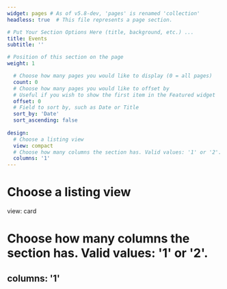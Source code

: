 ```yaml
---
widget: pages # As of v5.8-dev, 'pages' is renamed 'collection'
headless: true  # This file represents a page section. 

# Put Your Section Options Here (title, background, etc.) ...
title: Events
subtitle: ''

# Position of this section on the page
weight: 1

  # Choose how many pages you would like to display (0 = all pages)
  count: 0
  # Choose how many pages you would like to offset by
  # Useful if you wish to show the first item in the Featured widget
  offset: 0
  # Field to sort by, such as Date or Title
  sort_by: 'Date'
  sort_ascending: false
  
design:
  # Choose a listing view
  view: compact
  # Choose how many columns the section has. Valid values: '1' or '2'.
  columns: '1'
---
```


  # Choose a listing view
  view: card
  # Choose how many columns the section has. Valid values: '1' or '2'.
  columns: '1'
---
